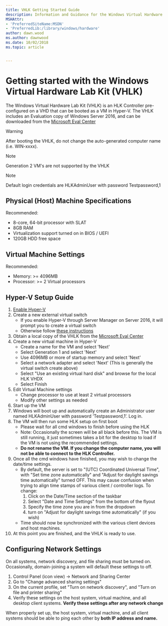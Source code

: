 ```yaml
---
title: VHLK Getting Started Guide
description: Information and Guidance for the Windows Virtual Hardware Lab Kit (VHLK)
MSHAttr:
- 'PreferredSiteName:MSDN'
- 'PreferredLib:/library/windows/hardware'
author: dawn.wood
ms.author: dawnwood
ms.date: 10/02/2018
ms.topic: article


---
```


# Getting started with the Windows Virtual Hardware Lab Kit (VHLK)

The Windows Virtual Hardware Lab Kit (VHLK) is an HLK Controller pre-configured on a VHD that can be booted as a VM in Hyper-V. The VHLK includes an Evaluation copy of Windows Server 2016, and can be downloaded from the [Microsoft Eval Center](https://www.microsoft.com/en-us/evalcenter/evaluate-virtual-hardware-lab-kit) 

>[!WARNING]
>After booting the VHLK, do not change the auto-generated computer name (i.e. WIN-xxxx).

>[!NOTE]
>Generation 2 VM's are not supported by the VHLK

>[!NOTE]
>Default login credentials are HLKAdminUser with password Testpassword,1

## Physical (Host) Machine Specifications
Recommended:

- 8-core, 64-bit processor with SLAT
- 8GB RAM
- Virtualization support turned on in BIOS / UEFI
- 120GB HDD free space

## Virtual Machine Settings
Recommended:

- Memory: >= 4096MB
- Processor: >= 2 Virtual processors

## Hyper-V Setup Guide
1. [Enable Hyper-V](https://docs.microsoft.com/en-us/virtualization/hyper-v-on-windows/quick-start/enable-hyper-v)
2. Create a new external virtual switch
    * If you enable Hyper-V through Server Manager on Server 2016, it will prompt you to create a virtual switch
    * Otherwise follow [these instructions](https://docs.microsoft.com/en-us/windows-server/virtualization/hyper-v/get-started/create-a-virtual-switch-for-hyper-v-virtual-machines)
3. Obtain a local copy of the VHLK from the [Microsoft Eval Center](https://www.microsoft.com/en-us/evalcenter/evaluate-virtual-hardware-lab-kit) 
4. Create a new virtual machine in Hyper-V
    * Create a name for the VM and select 'Next'
    * Select Generation 1 and select 'Next'
    * Use 4096MB or more of startup memory and select 'Next'
    * Select a network adapter and select 'Next' (This is generally the virtual switch create above)
    * Select "Use an existing virtual hard disk" and browse for the local HLK VHDX
    * Select Finish
5. Edit Virtual Machine settings
    * Change processor to use at least 2 virtual processors 
    * Modify other settings as needed
6. Start up the VM
7. Windows will boot up and automatically create an Administrator user named HLKAdminUser with password ‘Testpassword,1’. Log in.
8. The VM will then run some HLK setup on first boot
    * Please wait for all cmd windows to finish before using the HLK 
    * Note: Occasionally the screen will be all black before this. The VM is still running, it just sometimes takes a bit for the desktop to load if the VM is not using the recommended settings.
    * **Do not rename the VM. If you change the computer name, you will not be able to connect to the HLK Controller.**
9. Once all the cmd windows have finished, you may wish to change the date/time settings.
    * By default, the server is set to "(UTC) Coordinated Universal Time", with "Set time zone automatically" and "Adjust for daylight savings time automatically" turned OFF. This may cause confusion when trying to align time stamps of various client / controller logs. To change:
        1. Click on the Date/Time section of the taskbar
        2. Select "Date and Time Settings" from the bottom of the flyout
        3. Specify the time zone you are in from the dropdown
        4. turn on "Adjust for daylight savings time automatically" (if you wish)
    * Time should now be synchronized with the various client devices and host machines.
10. At this point you are finished, and the VHLK is ready to use.

## Configuring Network Settings
On all systems, network discovery, and file sharing must be turned on. Occasionally, domain-joining a system will default these settings to off.

1. Control Panel (icon view) -> Network and Sharing Center
2. Go to "Change advanced sharing settings"
3. On the current profile, set "Turn on network discovery", and "Turn on file and printer sharing"
4. Verify these settings on the host system, virtual machine, and all desktop client systems. **Verify these settings after any network change**

When properly set up, the host system, virtual machine, and all client systems should be able to ping each other by **both IP address and name.**